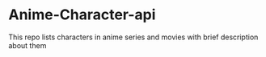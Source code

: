 # Anime-Character-api
This repo lists characters in anime series and movies with brief description about them
